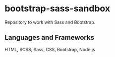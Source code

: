 # bootstrap-sass-sandbox

Repository to work with Sass and Bootstrap.

## Languages and Frameworks

HTML, SCSS, Sass, CSS, Bootstrap, Node.js